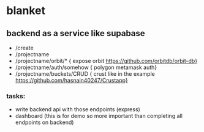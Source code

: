 # blanket

## backend as a service like supabase

- /create
- /projectname
- /projectname/orbit/*      { expose orbit https://github.com/orbitdb/orbit-db}
- /projectname/auth/somehow { polygon metamask auth}
- /projectname/buckets/CRUD { crust like in the example https://github.com/hasnain40247/Crustapp}

### tasks:

- write backend api with those endpoints (express)
- dashboard (this is for demo so more important than completing all endpoints on backend)
